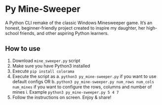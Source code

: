 # Py Mine-Sweeper
A Python CLI remake of the classic Windows Minesweeper game.
It’s an honest, beginner-friendly project created to inspire my daughter,
her high-school friends, and other aspiring Python learners.

## How to use
1. Download `mine_sweeper.py` script
2. Make sure you have Python3 installed
3. Execute `pip install colorama`
4. Execute the script as
   a. `python3 py_mine-sweeper.py` if you want to use default configs  OR
   b. `python3 py_mine-sweeper.py num_rows num_cols num_mines` if you want to configure the rows, columns and number of mines
      i. Example `python3 py_mine-sweeper.py 5 4 7`
6. Follow the instructions on screen. Enjoy & share!
   
